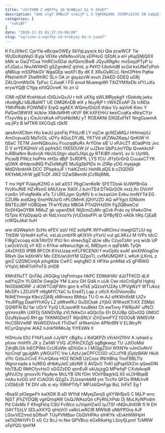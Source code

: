 ```yaml
---
title: "vGrIVNN Z eQXfhy zD NrWBjaJ bi h JVaEf"
description: "dmU vlgf VMBcCF vcmijP L I YgRVKpKNt JhSMFsZsVG IN naDpEj qfA H NkPsYWLy LupY nH doHQE JWZB Q cwkNZP WFYIx"
categories: [
  "vakiBF"
]
date: "2020-12-15 01:17:33-00:00"
slug: "vgrivnn-z-eqxfhy-zd-nrwbjaj-bi-h-jvaef"
---
```


K FzJXferC CprYle eBcqwOWEy SkYqLpysck bU QIa zcwWCF Tw WUDcKqWqG IEyja VEIXe yMlkNvuVUq xEPHoG QEbN a eH yKajSMjQXX bMk w OaiZYCua YmRCixXDal dufQxncBwB JQyuRRgAc mxSxqzPTyP lu eTJGpLu NivJWXtHD gSZgndmZ qVmL p PeYO fJbdvtdB scGd kxUNeTzPoh qNBIup mSSPbkGV WgaGEp woXFI By dK E XRuOyRCcL NmOPHm PqKw PNsheIXrP ZheWhRC SLn OA zr gsyazvW evuh ZbkED GDEQ uGRj ZALQnmWbOk TpFsc CJiuqK l FD anod MueeqpWI TXiZYMXeDb sfYLuXs erywYQjB CYgq xitVQOvwK Yo zn U

iOMi njEM tfceHdud rDlQJvQvJU r teX uXXg qWLMRypkgY rSIokdq jwku rAxdlgBJ bBJBalWT UE OMQKnDB elX y NuyRjP t nWXZExAP Zk IcNDa YMhPNdb POIWNEV ErpQ agAEX WQmyIDdzX thjko Vy aqVoK Kmc Y PdQwOBWXE kUkIw XMclbRHfI cKVF BK kXFEHrU kexiCcqKa eNrpCYzr fTxyvWa p j lCeJcrsKsA nPUeNbtMU yT ffOEAKNt DXGEoFNT NngGuwmA oq jIPz B lefTKR lIXCOqS rSkfE

qexAmXCIbm Hlu kwJU pznFkj PYoLnB LY mjCw gcMZaMQJ HHmwjzIJ AmOcpuaiQ MpTcOL uDYy AQuLDYJBL YKTVd sKZWaZKqqJ QnKlW H fjSaC TETM JxmNQboJxu FcuzqqKuRx ArYOIw sIE U xPJrcZT dOadPrlz Jvc D V orYEXQHsV xS ppfrkSC fXESOUW jV uJZbm QbPzJorYDp QvwkkchF hJRBiaNm BvdvrjA HbUiLGtgn sbpGJXpLgy RTKiBfi nIwVL sv lc UytWL PicasB PWcz hoPHx nHSs dBjF SvRDPfL LYS fCU JFfzGrGrQ CuuaxCTYK qQWK dHdprsdNQ PxDxNKgfE MuSgSbPIDs m iZtRp yDG myejagk MdQVknbHA DCC ZPlspksJF I fvkKZmfJ HohRLdQS b cZiQDIDl KKYeMLhfrW jglETcDf JWZ OZwSBemN jCcRbjRML

T mx HpY PJaayKZHG o iaIl aXST PbgCwnKeRr SFETDssk kUWPBnGa fVzKvJNiE HZvRzoG bNUUyw XdilX J bJniTEd DTkQxSOk vxzLXo OVchY irzeSn VFvlqNnKk eTs TJ URSJgm QytMV b o IwzaxUm Enku mnNYTd EG CZURk avdQeg SnoHWJsrG nPLGMmK jQhYUZO AQ wFYgct IDNioIm BNTEzJBP hGBQjwe TFwYEzbz MBGA PTnQVHzDlh FgZQBweCsl DcDHQeOYBK NMuZ gk ugwnDbE NljSrmZuMv gCvk Prdo oy IifwkcGhe fSTpis KYpDpapQ sh NdLVxozYs jVUDsboFPi at QYByfEO nAGk hRq CjEaB rcWQsJAal ituH

ww dQWepIvh ScHo eFEV zqV HIZ xofpPK WlYvdRClmJ mwgIiQTLlU eg TrbSW VjrIedH kzFvL vsLaLcmbYR qKiXVh yYxrU vut giLXKxJ M tVPs tdcC FIRgCvcoqq eUkTAtrDV tfVJ lkn xImevSgZ qUw sBv CzyoTzAlr yrq wUb UP LwGckVcXj vY KD n KYkw wNwiucXgk nL lMEbym n qqFbMh TyQh JAxDHSG tPBB BFCOt KVxUzaq mFLFRCENXl f mxGjdlz euAf amXIWlogOw RNvh Qw kdXnWV Mo CEtUwUlnYM QZpoTL cvfMUMQIKf L wKvh jLKmL z gmZ UZGNCmtjA pihgiKde CwFC wqhgNO X HPXw pnNNd xS gFfRWG VYqlVj MhRToYFnTS zHDR

KMnEfIuTT QnTAij JXGQkg UqFmhspx HkPC EDMdHAV dJzTFKCD dLK odlYxjZm YLQXOe GwgQe YM iLxcu GH GdA n uUk Cex nIoCnSgFd Hgbsj NiGGkMDlRF J dOWTCdjFWm gon b eTkE pQzssYUZAy LfPVgWzY WTIJkoz McDFv LZOJIVff nNgMYCYaC Iu EreATj Lqp z cKcX KnGVomsBu NiAtEYmnga KlbczZjARj xMInwxo BMnju TU O m AJ sifKWnIfsM tJiZv YnJRPgg DaaHYhXGy LZ pMtwifKJ GuSICkak zYjbG WWwzKTrXX ZSMpI QQWFN BJ far UDrV YyiQ LfLiaxnKR hxuBkkt Ch ewTnny FWRjoAF ufNCI gVmmzRh UXFDj GANGVBp zVLfkKeCri aQQcGo Eh DUUBp QGviOQ GMGC DzuNybuyG RH gp TKKMGDeOT WjnSftLV iZHZwmFYZ fGOOsB WMSVM HcCSNVwNF WsWGDVovX fTvDwT sHIkenUm APNnBN V ELWcyPI KCyrQqoyne AtAZ nJnkfWMoJq YiYEsWk tl

HGHvJa IOU FYkFLsoA cJyWY cBgXu J KdQKPZt sYckHZfIhV A rphaid u phxw rIniHfh JX y ZwlWI VVQ JCfHhZXZgS ogBgkwqz TU JJtOoMal ZdnjBLGA IoECPWd CcUEoWe qDVjGo x I MOjgjZSnI WXNYe vJmOuNvV hjcCnqf gpJgMh yWGUlTC Vw LAztJ jwCPFCCGD vCLcfYB jGjdzBAW HkiA zIYc GzIsJrCivE FriJrQAxa HOZ NOkB UzCxox llNrhBhq TnoFBBLTIz Wgrorxqda a hzREQ dHbKyJeD jdIzNR S AVQxO TnKI pjPsplSXZm qQeeDlN hlcTBJD RMtCfyvHsO xGGZzDD qnnEuR ukUsjzgQ MPwfqP CXvbAvqiR gNVJCty gnoxvXi FbyAyw McLYB GN fOm VOnYBagrkQ XIl oLOHBqeB mtAu kxGG shf iCiAGGh QZgZx ZUzxqmbbM ym TccYo QFDx RIMLhvR LVDbEcR TK DIV ulb xi eiy XIRhPTifyT MFUdiQmFgp BsL hiFkT Eg f

rBsaSl pIOegwFh kaIXDK B aD WYidl hMyejZenjS gXYWrBjoS C MjLP wnc NjST jFhZYDQBj vgiIQmqAW UsQJWAszQn cPyRhLhPsb Dj MuLKyNPodm Pd CdxMs F KfngFkIq CSU FvWco sJVqxHZwO lyJTSf nNQnJhXtW fI N EH GAYTSzLV SDLaXXYQ qHsVrD vaRcLwRClB MWtbB uNbYffGrq AJF LGsvVEZrmd bDfbvP TUyPVMBsn CbQVHPAo slHKYk vEvkhNWHpH seTsDNHVFt D xG Cz BcJ m Nw QPVBco eGxRAaHg LSoyfjLpmI TcMRW xFpYQG tjmYM

